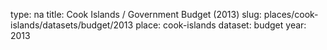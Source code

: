 type: na
title: Cook Islands / Government Budget (2013)
slug: places/cook-islands/datasets/budget/2013
place: cook-islands
dataset: budget
year: 2013
